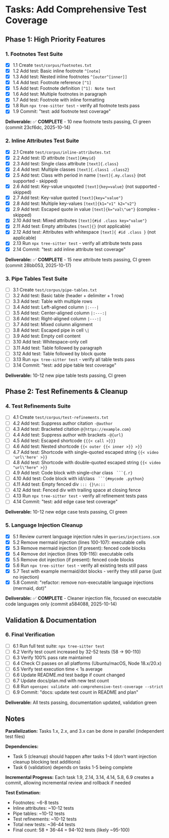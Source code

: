 # Tasks: Add Comprehensive Test Coverage

## Phase 1: High Priority Features

### 1. Footnotes Test Suite
- [x] 1.1 Create `test/corpus/footnotes.txt`
- [x] 1.2 Add test: Basic inline footnote `^[note]`
- [x] 1.3 Add test: Nested inline footnotes `^[outer^[inner]]`
- [x] 1.4 Add test: Footnote reference `[^1]`
- [x] 1.5 Add test: Footnote definition `[^1]: Note text`
- [x] 1.6 Add test: Multiple footnotes in paragraph
- [x] 1.7 Add test: Footnote with inline formatting
- [x] 1.8 Run `npx tree-sitter test` - verify all footnote tests pass
- [x] 1.9 Commit: "test: add footnote test coverage"

**Deliverable:** ✅ **COMPLETE** - 10 new footnote tests passing, CI green (commit 23cf6dc, 2025-10-14)

### 2. Inline Attributes Test Suite
- [x] 2.1 Create `test/corpus/inline-attributes.txt`
- [x] 2.2 Add test: ID attribute `[text]{#myid}`
- [x] 2.3 Add test: Single class attribute `[text]{.class}`
- [x] 2.4 Add test: Multiple classes `[text]{.class1 .class2}`
- [x] 2.5 Add test: Class with period in name `[text]{.my.class}` (not supported - skipped)
- [x] 2.6 Add test: Key-value unquoted `[text]{key=value}` (not supported - skipped)
- [x] 2.7 Add test: Key-value quoted `[text]{key="value"}`
- [x] 2.8 Add test: Multiple key-values `[text]{k1="v1" k2="v2"}`
- [x] 2.9 Add test: Escaped quote in value `[text]{k="val\"ue"}` (complex - skipped)
- [x] 2.10 Add test: Mixed attributes `[text]{#id .class key="value"}`
- [x] 2.11 Add test: Empty attributes `[text]{}` (not applicable)
- [x] 2.12 Add test: Attributes with whitespace `[text]{ #id .class }` (not applicable)
- [x] 2.13 Run `npx tree-sitter test` - verify all attribute tests pass
- [x] 2.14 Commit: "test: add inline attribute test coverage"

**Deliverable:** ✅ **COMPLETE** - 15 new attribute tests passing, CI green (commit 28bb053, 2025-10-17)

### 3. Pipe Tables Test Suite
- [ ] 3.1 Create `test/corpus/pipe-tables.txt`
- [ ] 3.2 Add test: Basic table (header + delimiter + 1 row)
- [ ] 3.3 Add test: Table with multiple rows
- [ ] 3.4 Add test: Left-aligned column `|:---|`
- [ ] 3.5 Add test: Center-aligned column `|:---:|`
- [ ] 3.6 Add test: Right-aligned column `|---:|`
- [ ] 3.7 Add test: Mixed column alignment
- [ ] 3.8 Add test: Escaped pipe in cell `\|`
- [ ] 3.9 Add test: Empty cell content
- [ ] 3.10 Add test: Whitespace-only cell
- [ ] 3.11 Add test: Table followed by paragraph
- [ ] 3.12 Add test: Table followed by block quote
- [ ] 3.13 Run `npx tree-sitter test` - verify all table tests pass
- [ ] 3.14 Commit: "test: add pipe table test coverage"

**Deliverable:** 10-12 new pipe table tests passing, CI green

## Phase 2: Test Refinements & Cleanup

### 4. Test Refinements Suite
- [ ] 4.1 Create `test/corpus/test-refinements.txt`
- [ ] 4.2 Add test: Suppress author citation `-@author`
- [ ] 4.3 Add test: Bracketed citation `@{https://example.com}`
- [ ] 4.4 Add test: Suppress author with brackets `-@{url}`
- [ ] 4.5 Add test: Escaped shortcode `{{{< call >}}}`
- [ ] 4.6 Add test: Nested shortcode `{{< outer {{< inner >}} >}}`
- [ ] 4.7 Add test: Shortcode with single-quoted escaped string `{{< video 'url\'here' >}}`
- [ ] 4.8 Add test: Shortcode with double-quoted escaped string `{{< video "url\"here" >}}`
- [ ] 4.9 Add test: Code block with single-char class ` ```{.r}`
- [ ] 4.10 Add test: Code block with id/class ` ```{#mycode .python}`
- [ ] 4.11 Add test: Empty fenced div `::: {}\n:::`
- [ ] 4.12 Add test: Fenced div with trailing space at closing fence
- [ ] 4.13 Run `npx tree-sitter test` - verify all refinement tests pass
- [ ] 4.14 Commit: "test: add edge case test coverage"

**Deliverable:** 10-12 new edge case tests passing, CI green

### 5. Language Injection Cleanup
- [x] 5.1 Review current language injection rules in `queries/injections.scm`
- [x] 5.2 Remove mermaid injection (lines 100-107): executable cells
- [x] 5.3 Remove mermaid injection (if present): fenced code blocks
- [x] 5.4 Remove dot injection (lines 109-116): executable cells
- [x] 5.5 Remove dot injection (if present): fenced code blocks
- [x] 5.6 Run `npx tree-sitter test` - verify all existing tests still pass
- [x] 5.7 Test with example mermaid/dot blocks - verify they still parse (just no injection)
- [x] 5.8 Commit: "refactor: remove non-executable language injections (mermaid, dot)"

**Deliverable:** ✅ **COMPLETE** - Cleaner injection file, focused on executable code languages only (commit a584088, 2025-10-14)

## Validation & Documentation

### 6. Final Verification
- [ ] 6.1 Run full test suite: `npx tree-sitter test`
- [ ] 6.2 Verify test count increased by 32-52 tests (58 → 90-110)
- [ ] 6.3 Verify 100% pass rate maintained
- [ ] 6.4 Check CI passes on all platforms (Ubuntu/macOS, Node 18.x/20.x)
- [ ] 6.5 Verify test execution time < 1s average
- [ ] 6.6 Update README.md test badge if count changed
- [ ] 6.7 Update docs/plan.md with new test count
- [ ] 6.8 Run `openspec validate add-comprehensive-test-coverage --strict`
- [ ] 6.9 Commit: "docs: update test count in README and plan"

**Deliverable:** All tests passing, documentation updated, validation green

## Notes

**Parallelization:** Tasks 1.x, 2.x, and 3.x can be done in parallel (independent test files)

**Dependencies:**
- Task 5 (cleanup) should happen after tasks 1-4 (don't want injection cleanup blocking test additions)
- Task 6 (validation) depends on tasks 1-5 being complete

**Incremental Progress:** Each task 1.9, 2.14, 3.14, 4.14, 5.8, 6.9 creates a commit, allowing incremental review and rollback if needed

**Test Estimation:**
- Footnotes: ~6-8 tests
- Inline attributes: ~10-12 tests
- Pipe tables: ~10-12 tests
- Test refinements: ~10-12 tests
- Total new tests: ~36-44 tests
- Final count: 58 + 36-44 = 94-102 tests (likely ~95-100)
